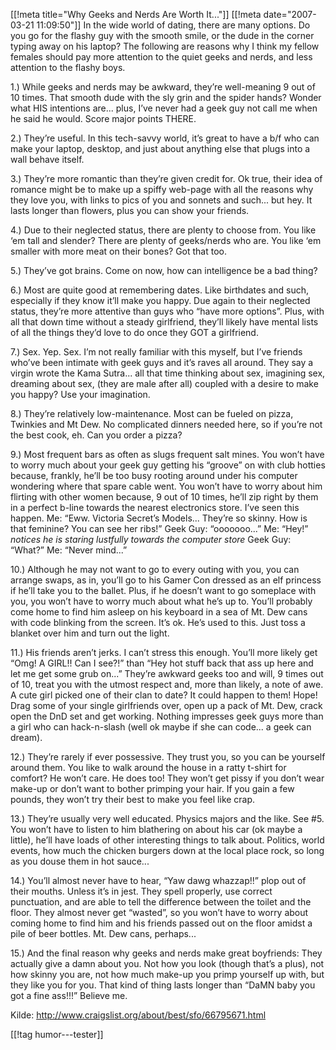 [[!meta  title="Why Geeks and Nerds Are Worth It..."]]
[[!meta  date="2007-03-21 11:09:50"]]
In the wide world of dating, there are many options. Do you go for the flashy guy with the smooth smile, or the dude in the corner typing away on his laptop? The following are reasons why I think my fellow females should pay more attention to the quiet geeks and nerds, and less attention to the flashy boys.

1.) While geeks and nerds may be awkward, they’re well-meaning 9 out of 10 times. That smooth dude with the sly grin and the spider hands? Wonder what HIS intentions are... plus, I’ve never had a geek guy not call me when he said he would. Score major points THERE.

2.) They’re useful. In this tech-savvy world, it’s great to have a b/f who can make your laptop, desktop, and just about anything else that plugs into a wall behave itself.

3.) They’re more romantic than they’re given credit for. Ok true, their idea of romance might be to make up a spiffy web-page with all the reasons why they love you, with links to pics of you and sonnets and such... but hey. It lasts longer than flowers, plus you can show your friends.

4.) Due to their neglected status, there are plenty to choose from. You like ‘em tall and slender? There are plenty of geeks/nerds who are. You like ‘em smaller with more meat on their bones? Got that too.

5.) They’ve got brains. Come on now, how can intelligence be a bad thing?

6.) Most are quite good at remembering dates. Like birthdates and such, especially if they know it’ll make you happy. Due again to their neglected status, they’re more attentive than guys who “have more options”. Plus, with all that down time without a steady girlfriend, they’ll likely have mental lists of all the things they’d love to do once they GOT a girlfriend.

7.) Sex. Yep. Sex. I’m not really familiar with this myself, but I’ve friends who’ve been intimate with geek guys and it’s raves all around. They say a virgin wrote the Kama Sutra... all that time thinking about sex, imagining sex, dreaming about sex, (they are male after all) coupled with a desire to make you happy? Use your imagination.

8.) They’re relatively low-maintenance. Most can be fueled on pizza, Twinkies and Mt Dew. No complicated dinners needed here, so if you’re not the best cook, eh. Can you order a pizza?

9.) Most frequent bars as often as slugs frequent salt mines. You won’t have to worry much about your geek guy getting his “groove” on with club hotties because, frankly, he’ll be too busy rooting around under his computer wondering where that spare cable went. You won’t have to worry about him flirting with other women because, 9 out of 10 times, he’ll zip right by them in a perfect b-line towards the nearest electronics store. I’ve seen this happen.
Me: “Eww. Victoria Secret’s Models... They’re so skinny. How is that feminine? You can see her ribs!”
Geek Guy: “ooooooo...”
Me: “Hey!” *notices he is staring lustfully towards the computer store*
Geek Guy: “What?”
Me: “Never mind...”

10.) Although he may not want to go to every outing with you, you can arrange swaps, as in, you’ll go to his Gamer Con dressed as an elf princess if he’ll take you to the ballet. Plus, if he doesn’t want to go someplace with you, you won’t have to worry much about what he’s up to. You’ll probably come home to find him asleep on his keyboard in a sea of Mt. Dew cans with code blinking from the screen. It’s ok. He’s used to this. Just toss a blanket over him and turn out the light.

11.) His friends aren’t jerks. I can’t stress this enough. You’ll more likely get “Omg! A GIRL!! Can I see?!” than “Hey hot stuff back that ass up here and let me get some grub on...” They’re awkward geeks too and will, 9 times out of 10, treat you with the utmost respect and, more than likely, a note of awe. A cute girl picked one of their clan to date? It could happen to them! Hope! Drag some of your single girlfriends over, open up a pack of Mt. Dew, crack open the DnD set and get working. Nothing impresses geek guys more than a girl who can hack-n-slash (well ok maybe if she can code... a geek can dream).

12.) They’re rarely if ever possessive. They trust you, so you can be yourself around them. You like to walk around the house in a ratty t-shirt for comfort? He won’t care. He does too! They won’t get pissy if you don’t wear make-up or don’t want to bother primping your hair. If you gain a few pounds, they won’t try their best to make you feel like crap.

13.) They’re usually very well educated. Physics majors and the like. See #5. You won’t have to listen to him blathering on about his car (ok maybe a little), he’ll have loads of other interesting things to talk about. Politics, world events, how much the chicken burgers down at the local place rock, so long as you douse them in hot sauce...

14.) You’ll almost never have to hear, “Yaw dawg whazzap!!” plop out of their mouths. Unless it’s in jest. They spell properly, use correct punctuation, and are able to tell the difference between the toilet and the floor. They almost never get “wasted”, so you won’t have to worry about coming home to find him and his friends passed out on the floor amidst a pile of beer bottles. Mt. Dew cans, perhaps...

15.) And the final reason why geeks and nerds make great boyfriends: They actually give a damn about you. Not how you look (though that’s a plus), not how skinny you are, not how much make-up you primp yourself up with, but they like you for you. That kind of thing lasts longer than “DaMN baby you got a fine ass!!!” Believe me.

Kilde: <a href="http://www.craigslist.org/about/best/sfo/66795671.html">http://www.craigslist.org/about/best/sfo/66795671.html</a>

[[!tag  humor---tester]]